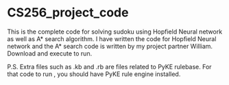 # CS256_project_code

This is the complete code for solving sudoku using Hopfield Neural network as well as A* search algorithm.
I have written the code for Hopfield Neural network and the A* search code is written by my project partner William.
Download and execute to run.

P.S. Extra files such as .kb and .rb are files related to PyKE rulebase. For that code to run , you should have PyKE rule engine installed.
